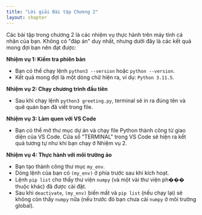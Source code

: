 ```yaml
---
title: "Lời giải Bài tập Chương 2"
layout: chapter
---
```


Các bài tập trong chương 2 là các nhiệm vụ thực hành trên máy tính cá nhân của bạn. Không có "đáp án" duy nhất, nhưng dưới đây là các kết quả mong đợi bạn nên đạt được:

**Nhiệm vụ 1: Kiểm tra phiên bản**
- Bạn có thể chạy lệnh `python3 --version` hoặc `python --version`.
- Kết quả mong đợi là một dòng chữ hiện ra, ví dụ: `Python 3.11.5`.

**Nhiệm vụ 2: Chạy chương trình đầu tiên**
- Sau khi chạy lệnh `python3 greeting.py`, terminal sẽ in ra đúng tên và quê quán bạn đã viết trong file.

**Nhiệm vụ 3: Làm quen với VS Code**
- Bạn có thể mở thư mục dự án và chạy file Python thành công từ giao diện của VS Code. Cửa sổ "TERMINAL" trong VS Code sẽ hiện ra kết quả tương tự như khi bạn chạy ở Nhiệm vụ 2.

**Nhiệm vụ 4: Thực hành với môi trường ảo**
- Bạn tạo thành công thư mục `my_env`.
- Dòng lệnh của bạn có `(my_env)` ở phía trước sau khi kích hoạt.
- Lệnh `pip list` cho thấy thư viện `numpy` (và một vài thư viện ph��� thuộc khác) đã được cài đặt.
- Sau khi `deactivate`, `(my_env)` biến mất và `pip list` (nếu chạy lại) sẽ không còn thấy `numpy` nữa (nếu trước đó bạn chưa cài `numpy` ở môi trường global).